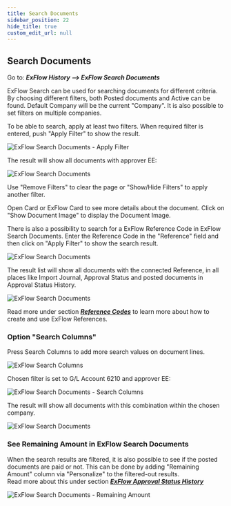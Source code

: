 ```yaml
---
title: Search Documents
sidebar_position: 22
hide_title: true
custom_edit_url: null
---
```

## Search Documents

Go to: ***ExFlow History --> ExFlow Search Documents***

ExFlow Search can be used for searching documents for different criteria. By choosing different filters, both Posted documents and Active can be found. Default Company will be the current "Company". It is also possible to set filters on multiple companies.

To be able to search, apply at least two filters. When required filter is entered, push "Apply Filter" to show the result.

![ExFlow Search Documents - Apply Filter](@site/static/img/media/search-documents-001.png)

The result will show all documents with approver EE:

![ExFlow Search Documents](@site/static/img/media/search-documents-002.png)

Use "Remove Filters" to clear the page or "Show/Hide Filters" to apply another filter.

Open Card or ExFlow Card to see more details about the document. Click on "Show Document Image" to display the Document Image.

There is also a possibility to search for a ExFlow Reference Code in ExFlow Search Documents. Enter the Reference Code in the "Reference" field and then click on "Apply Filter" to show the search result.

![ExFlow Search Documents](@site/static/img/media/search-documents-003.png)

The result list will show all documents with the connected Reference, in all places like Import Journal, Approval Status and posted documents in Approval Status History.

![ExFlow Search Documents](@site/static/img/media/search-documents-004.png)

Read more under section [***Reference Codes***](https://docs.exflow.cloud/business-central/docs/user-manual/business-functionality/reference-codes#reference-codes) to learn more about how to create and use ExFlow References.

### Option "Search Columns"

Press Search Columns to add more search values on document lines.

![ExFlow Search Columns](@site/static/img/media/search-columns-001.png)

Chosen filter is set to G/L Account 6210 and approver EE:

![ExFlow Search Documents - Search Columns](@site/static/img/media/search-documents-005.png)

The result will show all documents with this combination within the chosen company.

![ExFlow Search Documents](@site/static/img/media/search-documents-006.png)

### See Remaining Amount in ExFlow Search Documents

When the search results are filtered, it is also possible to see if the posted documents are paid or not. This can be done by adding "Remaining Amount" column via "Personalize" to the filtered-out results. <br/>
Read more about this under section [***ExFlow Approval Status History***](https://docs.exflow.cloud/business-central/docs/user-manual/approval-workflow/document-history#approval-status-history)

![ExFlow Search Documents - Remaining Amount](@site/static/img/media/search-documents-007.png)
